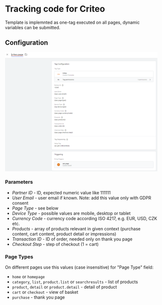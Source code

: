 # Tracking code for Criteo
Template is implemnted as one-tag executed on all pages, dynamic variables can be submitted.


## Configuration
![GTM template for Criteo](https://github.com/House-of-Rezac/criteo/blob/master/criteo.PNG?raw=true)


### Parameters
* *Partner ID* - ID, expected numeric value like 111111
* *User Email* - user email if known. Note: add this value only with GDPR consent
* *Page Type* - see below
* *Device Type* - possible values are mobile, desktop or tablet
* *Currency Code* - currency code according ISO 4217, e.g. EUR, USD, CZK etc.
* *Products* - array of products relevant in given context (purchase content, cart content, product detail or impressions)
* *Transaction ID* - ID of order, needed only on thank you page
* *Checkout Step* - step of checkout (1 = cart)

### Page Types
On different pages use this values (case insensitive) for "Page Type" field:
* `home` or `homepage`
* `category`, `list`, `product.list` or `searchresults` - list of products
* `product`, `detail` or `product.detail` - detail of product
* `cart` or `checkout` - view of basket
* `purchase` - thank you page
